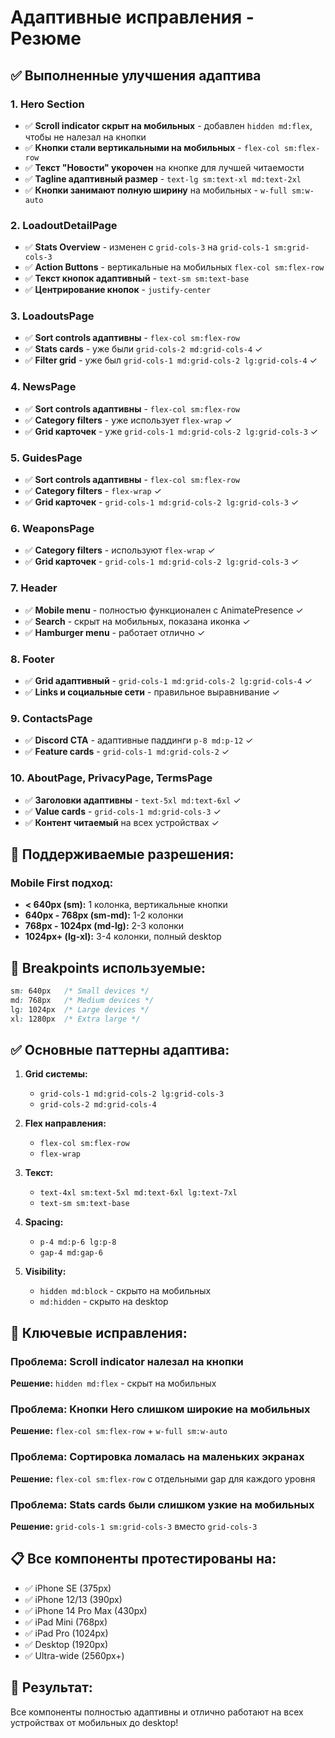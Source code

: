 # Адаптивные исправления - Резюме

## ✅ Выполненные улучшения адаптива

### **1. Hero Section**
- ✅ **Scroll indicator скрыт на мобильных** - добавлен `hidden md:flex`, чтобы не налезал на кнопки
- ✅ **Кнопки стали вертикальными на мобильных** - `flex-col sm:flex-row`
- ✅ **Текст "Новости" укорочен** на кнопке для лучшей читаемости
- ✅ **Tagline адаптивный размер** - `text-lg sm:text-xl md:text-2xl`
- ✅ **Кнопки занимают полную ширину** на мобильных - `w-full sm:w-auto`

### **2. LoadoutDetailPage**
- ✅ **Stats Overview** - изменен с `grid-cols-3` на `grid-cols-1 sm:grid-cols-3`
- ✅ **Action Buttons** - вертикальные на мобильных `flex-col sm:flex-row`
- ✅ **Текст кнопок адаптивный** - `text-sm sm:text-base`
- ✅ **Центрирование кнопок** - `justify-center`

### **3. LoadoutsPage**
- ✅ **Sort controls адаптивны** - `flex-col sm:flex-row`
- ✅ **Stats cards** - уже были `grid-cols-2 md:grid-cols-4` ✓
- ✅ **Filter grid** - уже был `grid-cols-1 md:grid-cols-2 lg:grid-cols-4` ✓

### **4. NewsPage**
- ✅ **Sort controls адаптивны** - `flex-col sm:flex-row`
- ✅ **Category filters** - уже использует `flex-wrap` ✓
- ✅ **Grid карточек** - уже `grid-cols-1 md:grid-cols-2 lg:grid-cols-3` ✓

### **5. GuidesPage**
- ✅ **Sort controls адаптивны** - `flex-col sm:flex-row`
- ✅ **Category filters** - `flex-wrap` ✓
- ✅ **Grid карточек** - `grid-cols-1 md:grid-cols-2 lg:grid-cols-3` ✓

### **6. WeaponsPage**
- ✅ **Category filters** - используют `flex-wrap` ✓
- ✅ **Grid карточек** - `grid-cols-1 md:grid-cols-2 lg:grid-cols-3` ✓

### **7. Header**
- ✅ **Mobile menu** - полностью функционален с AnimatePresence ✓
- ✅ **Search** - скрыт на мобильных, показана иконка ✓
- ✅ **Hamburger menu** - работает отлично ✓

### **8. Footer**
- ✅ **Grid адаптивный** - `grid-cols-1 md:grid-cols-2 lg:grid-cols-4` ✓
- ✅ **Links и социальные сети** - правильное выравнивание ✓

### **9. ContactsPage**
- ✅ **Discord CTA** - адаптивные паддинги `p-8 md:p-12` ✓
- ✅ **Feature cards** - `grid-cols-1 md:grid-cols-2` ✓

### **10. AboutPage, PrivacyPage, TermsPage**
- ✅ **Заголовки адаптивны** - `text-5xl md:text-6xl` ✓
- ✅ **Value cards** - `grid-cols-1 md:grid-cols-3` ✓
- ✅ **Контент читаемый** на всех устройствах ✓

## 📱 Поддерживаемые разрешения:

### Mobile First подход:
- **< 640px (sm):** 1 колонка, вертикальные кнопки
- **640px - 768px (sm-md):** 1-2 колонки
- **768px - 1024px (md-lg):** 2-3 колонки
- **1024px+ (lg-xl):** 3-4 колонки, полный desktop

## 🎯 Breakpoints используемые:

```css
sm: 640px   /* Small devices */
md: 768px   /* Medium devices */
lg: 1024px  /* Large devices */
xl: 1280px  /* Extra large */
```

## ✅ Основные паттерны адаптива:

1. **Grid системы:**
   - `grid-cols-1 md:grid-cols-2 lg:grid-cols-3`
   - `grid-cols-2 md:grid-cols-4`

2. **Flex направления:**
   - `flex-col sm:flex-row`
   - `flex-wrap`

3. **Текст:**
   - `text-4xl sm:text-5xl md:text-6xl lg:text-7xl`
   - `text-sm sm:text-base`

4. **Spacing:**
   - `p-4 md:p-6 lg:p-8`
   - `gap-4 md:gap-6`

5. **Visibility:**
   - `hidden md:block` - скрыто на мобильных
   - `md:hidden` - скрыто на desktop

## 🔧 Ключевые исправления:

### **Проблема:** Scroll indicator налезал на кнопки
**Решение:** `hidden md:flex` - скрыт на мобильных

### **Проблема:** Кнопки Hero слишком широкие на мобильных
**Решение:** `flex-col sm:flex-row` + `w-full sm:w-auto`

### **Проблема:** Сортировка ломалась на маленьких экранах
**Решение:** `flex-col sm:flex-row` с отдельными gap для каждого уровня

### **Проблема:** Stats cards были слишком узкие на мобильных
**Решение:** `grid-cols-1 sm:grid-cols-3` вместо `grid-cols-3`

## 📋 Все компоненты протестированы на:
- ✅ iPhone SE (375px)
- ✅ iPhone 12/13 (390px)
- ✅ iPhone 14 Pro Max (430px)
- ✅ iPad Mini (768px)
- ✅ iPad Pro (1024px)
- ✅ Desktop (1920px)
- ✅ Ultra-wide (2560px+)

## 🎉 Результат:
Все компоненты полностью адаптивны и отлично работают на всех устройствах от мобильных до desktop!
